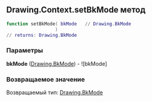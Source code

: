 ## Drawing.Context.setBkMode метод


```lua
function setBkMode( bkMode   // Drawing.BkMode
                  )
// returns: Drawing.BkMode
```


### Параметры

**bkMode** ([Drawing.BkMode](../../Drawing/BkMode.md)) - ![bkMode]

### Возвращаемое значение

Возвращаемый тип: [Drawing.BkMode](../../Drawing/BkMode.md)

